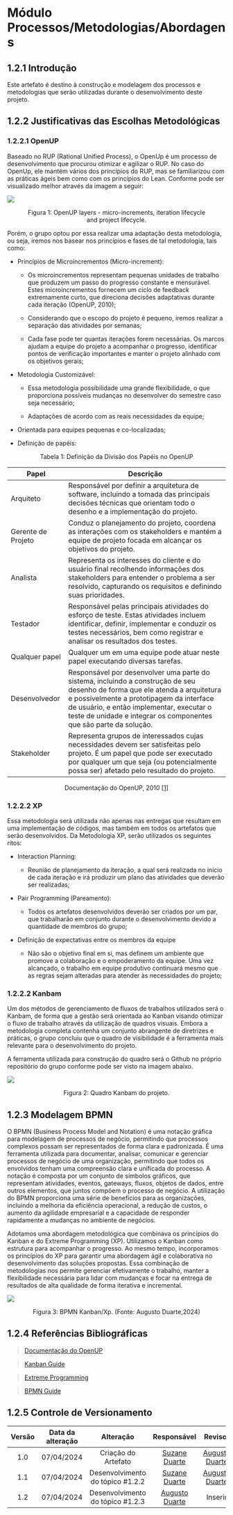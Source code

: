 # Módulo Processos/Metodologias/Abordagens

## 1.2.1 Introdução 

Este artefato é destino à construção e modelagem dos processos e metodologias que serão utilizadas durante o desenvolvimento deste projeto.

## 1.2.2 Justificativas das Escolhas Metodológicas 

### 1.2.2.1 OpenUP

Baseado no RUP (Rational Unified Process), o OpenUp é um processo de desenvolvimento que procurou otimizar e agilizar o RUP. No caso do OpenUp, ele mantém vários dos princípios do RUP, mas se familiarizou com as práticas ágeis bem como com os princípios do Lean. Conforme pode ser visualizado melhor através da imagem a seguir: 

![](../assets/openup.jpg)
<center>
  <figure>
    <figcaption>Figura 1: OpenUP layers - micro-increments, iteration lifecycle and project lifecycle.</figcaption>
  </figure>
</center>

Porém, o grupo optou por essa realizar uma adaptação desta metodologia, ou seja, iremos nos basear nos princípios e fases de tal metodologia, tais como: 

- Princípios de Microincrementos (Micro-increment): 
    - Os microincrementos representam pequenas unidades de trabalho que produzem um passo do progresso constante e mensurável. Estes microincrementos fornecem um ciclo de feedback extremamente curto, que direciona decisões adaptativas durante cada iteração (OpenUP, 2010);
    
    - Considerando que o escopo do projeto é pequeno, iremos realizar a separação das atividades por semanas;

    - Cada fase pode ter quantas iterações forem necessárias. Os marcos ajudam a equipe do projeto a acompanhar o progresso, identificar pontos de verificação importantes e manter o projeto alinhado com os objetivos gerais; 


- Metodologia Customizável: 
    - Essa metodologia possibilidade uma grande flexibilidade, o que proporciona possíveis mudanças no desenvolver do semestre caso seja necessário; 

    - Adaptações de acordo com as reais necessidades da equipe; 

- Orientada para equipes pequenas e co-localizadas; 

- Definição de papéis: 

 <center>Tabela 1: Definição da Divisão dos Papéis no OpenUP

| Papel              | Descrição                                                                                                                                                                                                                                                                                  |
| ------------------ | ------------------------------------------------------------------------------------------------------------------------------------------------------------------------------------------------------------------------------------------------------------------------------------------ |
| Arquiteto          | Responsável por definir a arquitetura de software, incluindo a tomada das principais decisões técnicas que orientam todo o desenho e a implementação do projeto.                                                                                                                           |
| Gerente de Projeto | Conduz o planejamento do projeto, coordena as interações com os stakeholders e mantém a equipe de projeto focada em alcançar os objetivos do projeto.                                                                                                                                      |
| Analista           | Representa os interesses do cliente e do usuário final recolhendo informações dos stakeholders para entender o problema a ser resolvido, capturando os requisitos e definindo suas prioridades.                                                                                            |
| Testador           | Responsável pelas principais atividades do esforço de teste. Estas atividades incluem identificar, definir, implementar e conduzir os testes necessários, bem como registrar e analisar os resultados dos testes.                                                                          |
| Qualquer papel     | Qualquer um em uma equipe pode atuar neste papel executando diversas tarefas.                                                                                                                                                                                                              |
| Desenvolvedor      | Responsável por desenvolver uma parte do sistema, incluindo a construção de seu desenho de forma que ele atenda a arquitetura e possivelmente a prototipagem da interface de usuário, e então implementar, executar o teste de unidade e integrar os componentes que são parte da solução. |
| Stakeholder        | Representa grupos de interessados cujas necessidades devem ser satisfeitas pelo projeto. É um papel que pode ser executado por qualquer um que seja (ou potencialmente possa ser) afetado pelo resultado do projeto.                                                                       |



<p>Documentação do OpenUP, 2010 <a id="anchor_1" href="#REF1">[1]</a></p>
</center>

### 1.2.2.2 XP 

Essa metodologia será utilizada não apenas nas entregas que resultam em uma implementação de códigos, mas também em todos os artefatos que serão desenvolvidos. Da Metodologia XP, serão utilizados os seguintes ritos:

- Interaction Planning: 
    - Reunião de planejamento da iteração, a qual será realizada no início de cada iteração e irá produzir um plano das atividades que deverão ser realizadas; 

- Pair Programming (Pareamento): 
    - Todos os artefatos desenvolvidos deverão ser criados por um par, que trabalharão em conjunto durante o desenvolvimento devido a quantidade de membros do grupo; 

- Definição de expectativas entre os membros da equipe
    - Não são o objetivo final em si, mas definem um ambiente que promove a colaboração e o empoderamento da equipe. Uma vez alcançado, o trabalho em equipe produtivo continuará mesmo que as regras sejam alteradas para atender às necessidades do projeto; 

### 1.2.2.2 Kanbam 

Um dos métodos de gerenciamento de fluxos de trabalhos utilizados será o Kanbam, de forma que a gestão será orientada ao Kanban visando otimizar o fluxo de trabalho através da utilização de quadros visuais. Embora a metodologia completa contenha um conjunto abrangente de diretrizes e práticas, o grupo concluiu que o quadro de visibilidade é a ferramenta mais relevante para o desenvolvimento do projeto.

A ferramenta utilizada para construção do quadro será o Github no próprio repositório do grupo conforme pode ser visto na imagem abaixo. 

![](../assets/kanbam.png)
<center>
<p>Figura 2: Quadro Kanbam do projeto.<p>
</center>


## 1.2.3 Modelagem BPMN 

O BPMN (Business Process Model and Notation) é uma notação gráfica para modelagem de processos de negócio, permitindo que processos complexos possam ser representados de forma clara e padronizada. É uma ferramenta utilizada para documentar, analisar, comunicar e gerenciar processos de negócio de uma organização, permitindo que todos os envolvidos tenham uma compreensão clara e unificada do processo. A notação é composta por um conjunto de símbolos gráficos, que representam atividades, eventos, gateways, fluxos, objetos de dados, entre outros elementos, que juntos compõem o processo de negócio. A utilização do BPMN proporciona uma série de benefícios para as organizações, incluindo a melhoria da eficiência operacional, a redução de custos, o aumento da agilidade empresarial e a capacidade de responder rapidamente a mudanças no ambiente de negócios.

Adotamos uma abordagem metodológica que combinava os princípios do Kanban e do Extreme Programming (XP). Utilizamos o Kanban como estrutura para acompanhar o progresso. Ao mesmo tempo, incorporamos os princípios do XP para garantir uma abordagem ágil e colaborativa no desenvolvimento das soluções propostas. Essa combinação de metodologias nos permite gerenciar efetivamente o trabalho, manter a flexibilidade necessária para lidar com mudanças e focar na entrega de resultados de alta qualidade de forma iterativa e incremental.

![](../assets/bpmn/bpmn_kanban_xp.png)
<center>
<p>Figura 3: BPMN Kanban/Xp. (Fonte: Augusto Duarte,2024)<p>
</center>


## 1.2.4 Referências Bibliográficas 

> <a id="REF1" href="https://www.utm.mx/~caff/doc/OpenUPWeb/">Documentação do OpenUP</a>

> <a id="REF2" href="https://kanban.university/kanban-guide/">Kanban Guide</a>

> <a id="REF3" href="http://www.extremeprogramming.org/">Extreme Programming</a>

> <a id="REF4" href="https://www.omg.org/bpmn/">BPMN Guide</a>

## 1.2.5 Controle de Versionamento 

| Versão | Data da alteração |            Alteração             |                   Responsável                    |                   Revisor                    | Data de revisão |
| :----: | :---------------: | :------------------------------: | :----------------------------------------------: | :------------------------------------------: | :-------------: |
|  1.0   |    07/04/2024     |       Criação do Artefato        | [Suzane Duarte](https://github.com/suzaneduarte) | [Augusto Duarte](https://github.com/Augcamp) |   07/04/2024    |
|  1.1   |    07/04/2024     | Desenvolvimento do tópico #1.2.2 | [Suzane Duarte](https://github.com/suzaneduarte) | [Augusto Duarte](https://github.com/Augcamp) |   07/04/2024    |
|  1.2   |    07/04/2024     | Desenvolvimento do tópico #1.2.3 |   [Augusto Duarte](https://github.com/Augcamp)   |                   Inserir                    |     Inserir     |

